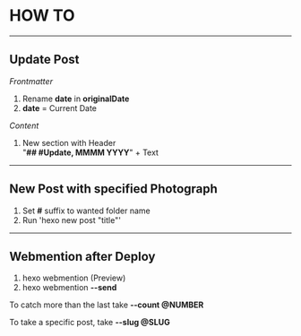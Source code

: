 # HOW TO

---
## Update Post

*Frontmatter*
1. Rename **date** in **originalDate**
2. **date** = Current Date

*Content*
1. New section with Header   
"**\#\# \#Update, MMMM YYYY**" + Text

---
## New Post with specified Photograph

1. Set **#** suffix to wanted folder name
2. Run 'hexo new post "title"'

---
## Webmention after Deploy

1. hexo webmention (Preview)
2. hexo webmention **--send**

To catch more than the last take **--count @NUMBER**

To take a specific post, take **--slug @SLUG**
